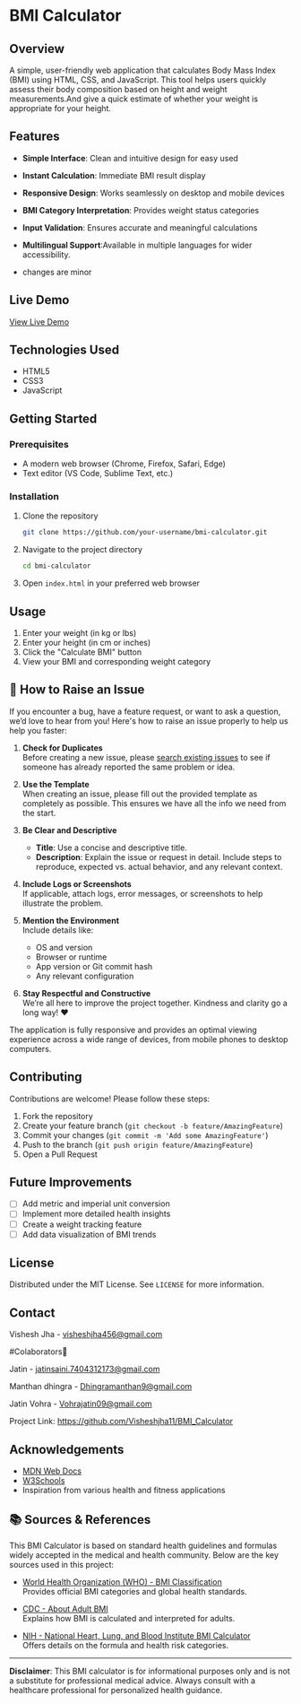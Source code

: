 # BMI Calculator

## Overview

A simple, user-friendly web application that calculates Body Mass Index (BMI) using HTML, CSS, and JavaScript. This tool helps users quickly assess their body composition based on height and weight measurements.And give a quick estimate of whether your weight is appropriate for your height.

## Features

- **Simple Interface**: Clean and intuitive design for easy used
- **Instant Calculation**: Immediate BMI result display
- **Responsive Design**: Works seamlessly on desktop and mobile devices
- **BMI Category Interpretation**: Provides weight status categories
- **Input Validation**: Ensures accurate and meaningful calculations
- **Multilingual Support**:Available in multiple languages for wider accessibility.

- changes are minor

## Live Demo

[View Live Demo](https://Visheshjha11.github.io/bmi-calculator)

## Technologies Used

- HTML5
- CSS3
- JavaScript

## Getting Started

### Prerequisites

- A modern web browser (Chrome, Firefox, Safari, Edge)
- Text editor (VS Code, Sublime Text, etc.)

### Installation

1. Clone the repository
   ```bash
   git clone https://github.com/your-username/bmi-calculator.git
   ```

2. Navigate to the project directory
   ```bash
   cd bmi-calculator
   ```

3. Open `index.html` in your preferred web browser

## Usage

1. Enter your weight (in kg or lbs)
2. Enter your height (in cm or inches)
3. Click the "Calculate BMI" button
4. View your BMI and corresponding weight category

## 🐛 How to Raise an Issue

If you encounter a bug, have a feature request, or want to ask a question, we’d love to hear from you! Here's how to raise an issue properly to help us help you faster:

1. **Check for Duplicates**  
   Before creating a new issue, please [search existing issues](../../issues) to see if someone has already reported the same problem or idea.

2. **Use the Template**  
   When creating an issue, please fill out the provided template as completely as possible. This ensures we have all the info we need from the start.

3. **Be Clear and Descriptive**  
   - **Title**: Use a concise and descriptive title.  
   - **Description**: Explain the issue or request in detail. Include steps to reproduce, expected vs. actual behavior, and any relevant context.

4. **Include Logs or Screenshots**  
   If applicable, attach logs, error messages, or screenshots to help illustrate the problem.

5. **Mention the Environment**  
   Include details like:
   - OS and version
   - Browser or runtime
   - App version or Git commit hash
   - Any relevant configuration

6. **Stay Respectful and Constructive**  
   We’re all here to improve the project together. Kindness and clarity go a long way! ❤️


The application is fully responsive and provides an optimal viewing experience across a wide range of devices, from mobile phones to desktop computers.

## Contributing

Contributions are welcome! Please follow these steps:

1. Fork the repository
2. Create your feature branch (`git checkout -b feature/AmazingFeature`)
3. Commit your changes (`git commit -m 'Add some AmazingFeature'`)
4. Push to the branch (`git push origin feature/AmazingFeature`)
5. Open a Pull Request

## Future Improvements

- [ ] Add metric and imperial unit conversion
- [ ] Implement more detailed health insights
- [ ] Create a weight tracking feature
- [ ] Add data visualization of BMI trends

## License

Distributed under the MIT License. See `LICENSE` for more information.

## Contact

Vishesh Jha - visheshjha456@gmail.com

#Colaborators🤝

Jatin - jatinsaini.7404312173@gmail.com

Manthan dhingra -  Dhingramanthan9@gmail.com

Jatin Vohra - Vohrajatin09@gmail.com

Project Link: https://github.com/Visheshjha11/BMI_Calculator

## Acknowledgements

- [MDN Web Docs](https://developer.mozilla.org/)
- [W3Schools](https://www.w3schools.com/)
- Inspiration from various health and fitness applications

## 📚 Sources & References

This BMI Calculator is based on standard health guidelines and formulas widely accepted in the medical and health community. Below are the key sources used in this project:

- [World Health Organization (WHO) - BMI Classification](https://www.who.int/news-room/fact-sheets/detail/obesity-and-overweight)  
  Provides official BMI categories and global health standards.

- [CDC - About Adult BMI](https://www.cdc.gov/healthyweight/assessing/bmi/adult_bmi/index.html)  
  Explains how BMI is calculated and interpreted for adults.

- [NIH - National Heart, Lung, and Blood Institute BMI Calculator](https://www.nhlbi.nih.gov/health/educational/lose_wt/BMI/bmicalc.htm)  
  Offers details on the formula and health risk categories.


---

**Disclaimer**: This BMI calculator is for informational purposes only and is not a substitute for professional medical advice. Always consult with a healthcare professional for personalized health guidance.
